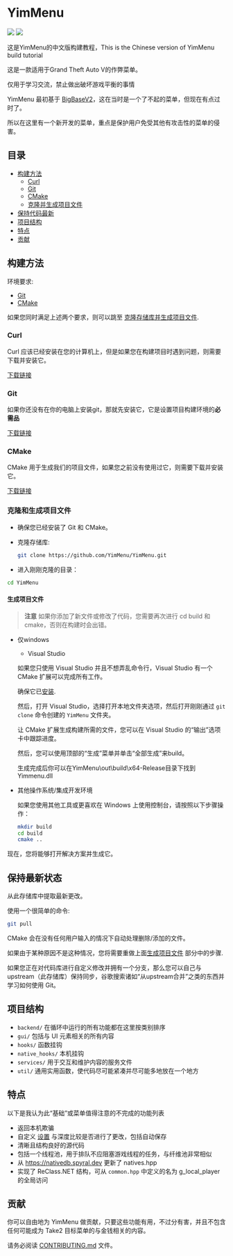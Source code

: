 # YimMenu

![](https://img.shields.io/badge/dynamic/json?color=ffab00&label=Online%20Version&query=%24.game.online&url=https%3A%2F%2Fraw.githubusercontent.com%2FYimMenu%2FYimMenu%2Fmaster%2Fmetadata.json&style=flat-square&labelColor=000000) ![](https://img.shields.io/badge/dynamic/json?color=ffab00&label=Game%20Build&query=%24.game.build&url=https%3A%2F%2Fraw.githubusercontent.com%2FYimMenu%2FYimMenu%2Fmaster%2Fmetadata.json&style=flat-square&labelColor=000000)

这是YimMenu的中文版构建教程，This is the Chinese version of YimMenu build tutorial

这是一款适用于Grand Theft Auto V的作弊菜单。

仅用于学习交流，禁止做出破坏游戏平衡的事情

YimMenu 最初基于 [BigBaseV2](https://github.com/Pocakking/BigBaseV2)，这在当时是一个了不起的菜单，但现在有点过时了。 

所以在这里有一个新开发的菜单，重点是保护用户免受其他有攻击性的菜单的侵害。

## 目录

 * [构建方法](#how-to-build)
    * [Curl](#curl)
    * [Git](#git)
    * [CMake](#CMake)
    * [克隆并生成项目文件](#cloning-and-generating-project-files)
 * [保持代码最新](#staying-up-to-date)
 * [项目结构](#project-structure)
 * [特点](#features)
 * [贡献](#contributing)
 
## 构建方法

环境要求:

 * [Git](#git)
 * [CMake](#cmake)

如果您同时满足上述两个要求，则可以跳至 [克隆存储库并生成项目文件](#cloning-and-generating-project-files).

### Curl

Curl 应该已经安装在您的计算机上，但是如果您在构建项目时遇到问题，则需要下载并安装它。

[下载链接](https://curl.se/download.html)

### Git

如果你还没有在你的电脑上安装git，那就先安装它，它是设置项目构建环境的**必需品**

[下载链接](https://git-scm.com/download/win)

### CMake

CMake 用于生成我们的项目文件，如果您之前没有使用过它，则需要下载并安装它。

[下载链接](https://cmake.org/download/)

### 克隆和生成项目文件

- 确保您已经安装了 Git 和 CMake。

- 克隆存储库:
  ```bash
  git clone https://github.com/YimMenu/YimMenu.git
  ```

-  进入刚刚克隆的目录：
  ```bash
  cd YimMenu
  ```

#### 生成项目文件

> **注意**
> 如果你添加了新文件或修改了代码，您需要再次进行 cd build 和 cmake，否则在构建时会出错。

- 仅windows

  - Visual Studio

   如果您只使用 Visual Studio 并且不想弄乱命令行，Visual Studio 有一个 CMake 扩展可以完成所有工作。

    确保它已[安装](https://learn.microsoft.com/en-us/cpp/build/cmake-projects-in-visual-studio?view=msvc-170#installation).

    然后，打开 Visual Studio，选择打开本地文件夹选项，然后打开刚刚通过 `git clone` 命令创建的 `YimMenu` 文件夹。

    让 CMake 扩展生成构建所需的文件，您可以在 Visual Studio 的“输出”选项卡中跟踪进度。

    然后，您可以使用顶部的“生成”菜单并单击“全部生成”来build。
    
    生成完成后你可以在YimMenu\out\build\x64-Release目录下找到Yimmenu.dll


- 其他操作系统/集成开发环境

  如果您使用其他工具或更喜欢在 Windows 上使用控制台，请按照以下步骤操作：

  ```bash
  mkdir build
  cd build
  cmake ..
  ```

 现在，您将能够打开解决方案并生成它。
  
## 保持最新状态

从此存储库中提取最新更改。

使用一个很简单的命令:

```bash
git pull
```

CMake 会在没有任何用户输入的情况下自动处理删除/添加的文件。

如果由于某种原因不是这种情况，您将需要重做上面[生成项目文件](#generate-project-files) 部分中的步骤.

如果您正在对代码库进行自定义修改并拥有一个分支，那么您可以自己与upstream（此存储库）保持同步，谷歌搜索诸如“从upstream合并”之类的东西并学习如何使用 Git。

## 项目结构

- `backend/` 在循环中运行的所有功能都在这里按类别排序
- `gui/` 包括与 UI 元素相关的所有内容
- `hooks/` 函数挂钩
- `native_hooks/` 本机挂钩
- `services/` 用于交互和维护内容的服务文件
- `util/` 通用实用函数，使代码尽可能紧凑并尽可能多地放在一个地方

## 特点

以下是我认为此“基础”或菜单值得注意的不完成的功能列表

- 返回本机欺骗
- 自定义 [设置](src/core/globals.hpp) 与深度比较是否进行了更改，包括自动保存
- 清晰且结构良好的源代码
- 包括一个线程池，用于排队不应阻塞游戏线程的任务，与纤维池非常相似
- 从 https://nativedb.spyral.dev 更新了 natives.hpp
- 实现了 ReClass.NET 结构，可从 `common.hpp` 中定义的名为 g_local_player 的全局访问

## 贡献

你可以自由地为 YimMenu 做贡献，只要这些功能有用，不过分有害，并且不包含任何可能成为 Take2 目标菜单的与金钱相关的内容。

请务必阅读 [CONTRIBUTING.md](CONTRIBUTING.md) 文件。
